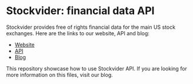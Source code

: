 # Stockvider: financial data API

Stockvider provides free of rights financial data for the main US stock exchanges. Here are the links to our website, API and blog:
* [Website](https://stockvider.com)
* [API](https://api.stockvider.com/data)
* [Blog](http://blog.stockvider.com)

This repository showcase how to use Stockvider API. If you are looking for more information on this files, visit our blog.

